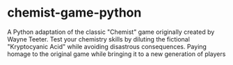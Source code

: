 # chemist-game-python
A Python adaptation of the classic "Chemist" game originally created by Wayne Teeter. Test your chemistry skills by diluting the fictional "Kryptocyanic Acid" while avoiding disastrous consequences. Paying homage to the original game while bringing it to a new generation of players
